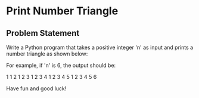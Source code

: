 # Print Number Triangle

## Problem Statement

Write a Python program that takes a positive integer 'n' as input and prints a number triangle as shown below:

For example, if 'n' is 6, the output should be:

1
1 2
1 2 3
1 2 3 4
1 2 3 4 5
1 2 3 4 5 6


Have fun and good luck!